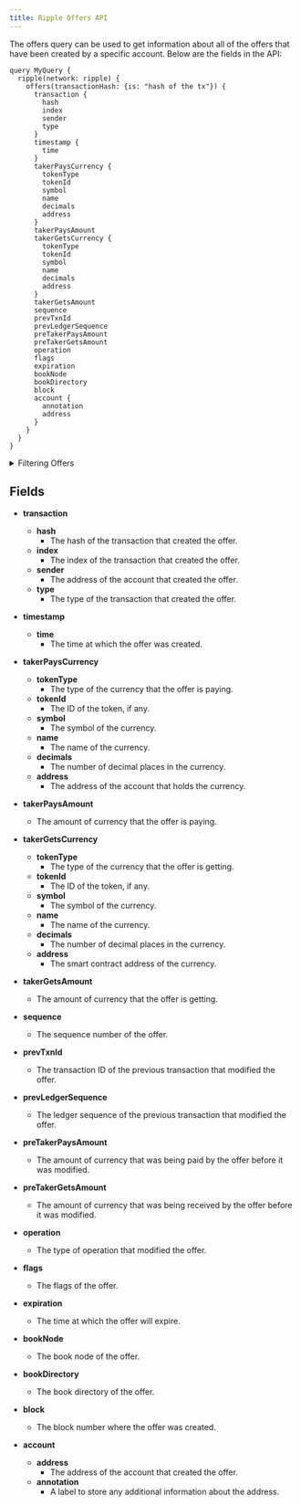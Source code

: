 ```yaml
---
title: Ripple Offers API
---
```


<head>
<meta name="title" content="Ripple Offers API"/>
<meta name="description" content="Get information on Ripple Offers including taker, LedgerSequence, amount and invoice."/>
<meta name="keywords" content="Ripple api, Ripple python api, Ripple nft api, Ripple scan api, Ripple api, Ripple api docs, Ripple crypto api, Ripple blockchain api, ripple network api"/>
<meta name="robots" content="index, follow"/>
<meta http-equiv="Content-Type" content="text/html; charset=utf-8"/>
<meta name="language" content="English"/>

<!-- Open Graph / Facebook -->
<meta property="og:type" content="website" />
<meta property="og:title" content="Ripple Offers API" />
<meta property="og:description" content="Get information on Ripple Offers including taker, LedgerSequence, amount and invoice." />

<!-- Twitter -->
<meta property="twitter:card" content="summary_large_image" />
<meta property="twitter:title" content="Ripple Offers API" />
<meta property="twitter:description" content="Get information on Ripple Offers including taker, LedgerSequence, amount and invoice." />
</head>

The offers query can be used to get information about all of the offers that have been created by a specific account. Below are the fields in the API:

```
query MyQuery {
  ripple(network: ripple) {
    offers(transactionHash: {is: "hash of the tx"}) {
      transaction {
        hash
        index
        sender
        type
      }
      timestamp {
        time
      }
      takerPaysCurrency {
        tokenType
        tokenId
        symbol
        name
        decimals
        address
      }
      takerPaysAmount
      takerGetsCurrency {
        tokenType
        tokenId
        symbol
        name
        decimals
        address
      }
      takerGetsAmount
      sequence
      prevTxnId
      prevLedgerSequence
      preTakerPaysAmount
      preTakerGetsAmount
      operation
      flags
      expiration
      bookNode
      bookDirectory
      block
      account {
        annotation
        address
      }
    }
  }
}

```

<details><summary>Filtering Offers</summary>

- `options`: This field specifies the options for the query, such as the order of the results and the number of results to return.

- `date`: This field specifies the date range for the offers.

- `transactionHash`: This field specifies the transaction hash of the offers.
  transaction hash.
- `transactionType`: This field specifies the type of transaction for the offers.
- `transactionSender`: This field specifies the address of the sender of the transactions.
- `transactionIndex`: This field specifies the index of the transaction in the ledger.
- `time`: This field specifies the timestamp of the transactions.
- `takerPaysCurrencySymbol`: This field specifies the symbol of the currency that the taker pays.
- `takerPaysAmount`: This field specifies the amount of the currency that the taker pays.
- `takerGetsCurrencySymbol`: This field specifies the symbol of the currency that the taker receives.
- `takerGetsAmount`: This field specifies the amount of the currency that the taker receives.
- `sequence`: This field specifies the sequence number of the transactions.
- `prevTxnId`: This field specifies the previous transaction ID of the transactions.
- `prevLedgerSequence`: This field specifies the previous ledger sequence of the transactions.
- `preTakerPaysAmount`: This field specifies the amount of the currency that the taker pays before fees.
- `preTakerGetsAmount`: This field specifies the amount of the currency that the taker receives before fees.
- `operation`: This field specifies the operation type of the transactions.
- `flags`: This field specifies the flags of the transactions.
- `expiration`: This field specifies the expiration time of the transactions.
- `bookNode`: This field specifies the book node of the transactions.
- `bookDirectory`: This field specifies the book directory of the transactions.
- `block`: This field specifies the block number of the transactions.
- `any`: A catch-all field ( OR Logic) that can be used to filter on any other field in the offers API.
- `account`: This field specifies the account that created the transactions.

</details>

## Fields

- **transaction**
  - **hash**
    - The hash of the transaction that created the offer.
  - **index**
    - The index of the transaction that created the offer.
  - **sender**
    - The address of the account that created the offer.
  - **type**
    - The type of the transaction that created the offer.
- **timestamp**
  - **time**
    - The time at which the offer was created.
- **takerPaysCurrency**
  - **tokenType**
    - The type of the currency that the offer is paying.
  - **tokenId**
    - The ID of the token, if any.
  - **symbol**
    - The symbol of the currency.
  - **name**
    - The name of the currency.
  - **decimals**
    - The number of decimal places in the currency.
  - **address**
    - The address of the account that holds the currency.
- **takerPaysAmount**
  - The amount of currency that the offer is paying.
- **takerGetsCurrency**
  - **tokenType**
    - The type of the currency that the offer is getting.
  - **tokenId**
    - The ID of the token, if any.
  - **symbol**
    - The symbol of the currency.
  - **name**
    - The name of the currency.
  - **decimals**
    - The number of decimal places in the currency.
  - **address**
    - The smart contract address of the currency.
- **takerGetsAmount**
  - The amount of currency that the offer is getting.
- **sequence**
  - The sequence number of the offer.
- **prevTxnId**
  - The transaction ID of the previous transaction that modified the offer.
- **prevLedgerSequence**
  - The ledger sequence of the previous transaction that modified the offer.
- **preTakerPaysAmount**
  - The amount of currency that was being paid by the offer before it was modified.
- **preTakerGetsAmount**
  - The amount of currency that was being received by the offer before it was modified.
- **operation**
  - The type of operation that modified the offer.
- **flags**
  - The flags of the offer.
- **expiration**
  - The time at which the offer will expire.
- **bookNode**
  - The book node of the offer.
- **bookDirectory**
  - The book directory of the offer.
- **block**
  - The block number where the offer was created.
- **account**

  - **address**
    - The address of the account that created the offer.
  - **annotation**
    - A label to store any additional information about the address.

